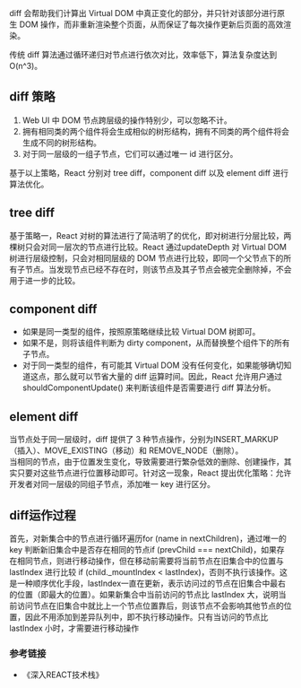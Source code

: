 diff 会帮助我们计算出 Virtual DOM 中真正变化的部分，并只针对该部分进行原生 DOM 操作，而非重新渲染整个页面，从而保证了每次操作更新后页面的高效渲染。  

传统 diff 算法通过循环递归对节点进行依次对比，效率低下，算法复杂度达到O(n^3)。  

## diff 策略
1. Web UI 中 DOM 节点跨层级的操作特别少，可以忽略不计。
2. 拥有相同类的两个组件将会生成相似的树形结构，拥有不同类的两个组件将会生成不同的树形结构。
3. 对于同一层级的一组子节点，它们可以通过唯一 id 进行区分。

基于以上策略，React 分别对 tree diff，component diff 以及 element diff 进行算法优化。

## tree diff
基于策略一，React 对树的算法进行了简洁明了的优化，即对树进行分层比较，两棵树只会对同一层次的节点进行比较。React 通过updateDepth 对 Virtual DOM 树进行层级控制，只会对相同层级的 DOM 节点进行比较，即同一个父节点下的所有子节点。当发现节点已经不存在时，则该节点及其子节点会被完全删除掉，不会用于进一步的比较。

## component diff
- 如果是同一类型的组件，按照原策略继续比较 Virtual DOM 树即可。
- 如果不是，则将该组件判断为 dirty component，从而替换整个组件下的所有子节点。
- 对于同一类型的组件，有可能其 Virtual DOM 没有任何变化，如果能够确切知道这点，那么就可以节省大量的 diff 运算时间。因此，React 允许用户通过 shouldComponentUpdate() 来判断该组件是否需要进行 diff 算法分析。

## element diff
当节点处于同一层级时，diff 提供了 3 种节点操作，分别为INSERT_MARKUP（插入）、MOVE_EXISTING（移动）和 REMOVE_NODE（删除）。  
当相同的节点，由于位置发生变化，导致需要进行繁杂低效的删除、创建操作，其实只要对这些节点进行位置移动即可。针对这一现象，React 提出优化策略：允许开发者对同一层级的同组子节点，添加唯一 key 进行区分。   

## diff运作过程  
首先，对新集合中的节点进行循环遍历for (name in nextChildren)，通过唯一的 key 判断新旧集合中是否存在相同的节点if (prevChild === nextChild)，如果存在相同节点，则进行移动操作，但在移动前需要将当前节点在旧集合中的位置与 lastIndex 进行比较 if (child._mountIndex < lastIndex)，否则不执行该操作。这是一种顺序优化手段，lastIndex一直在更新，表示访问过的节点在旧集合中最右的位置（即最大的位置）。如果新集合中当前访问的节点比 lastIndex 大，说明当前访问节点在旧集合中就比上一个节点位置靠后，则该节点不会影响其他节点的位置，因此不用添加到差异队列中，即不执行移动操作。只有当访问的节点比 lastIndex 小时，才需要进行移动操作

### 参考链接
- 《深入REACT技术栈》